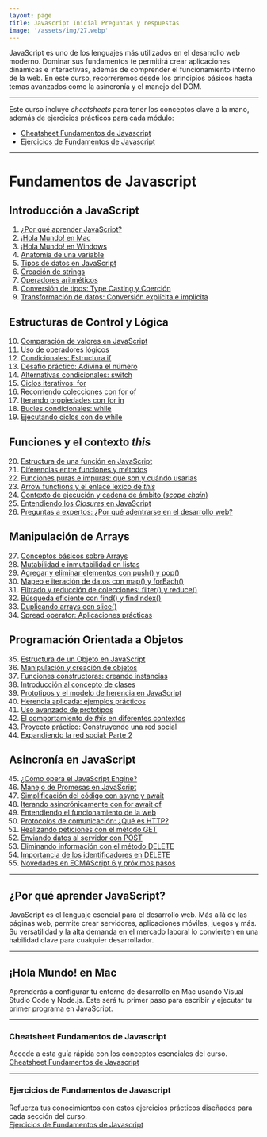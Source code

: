 ```yaml
---
layout: page  
title: Javascript Inicial Preguntas y respuestas
image: '/assets/img/27.webp'  
---
```


JavaScript es uno de los lenguajes más utilizados en el desarrollo web moderno. Dominar sus fundamentos te permitirá crear aplicaciones dinámicas e interactivas, además de comprender el funcionamiento interno de la web. En este curso, recorreremos desde los principios básicos hasta temas avanzados como la asincronía y el manejo del DOM.

***

Este curso incluye *cheatsheets* para tener los conceptos clave a la mano, además de ejercicios prácticos para cada módulo:

* [Cheatsheet Fundamentos de Javascript](https://github.com/emasatodev/javascript-cheatsheet/tree/main/01-javascript-inicial)
* [Ejercicios de Fundamentos de Javascript](https://github.com/emasatodev/javascript-ejercicios/tree/main/01-javascript-inicial)

***

# Fundamentos de Javascript

## Introducción a JavaScript

1. [¿Por qué aprender JavaScript?](#por-que-aprender-javascript)  
2. [¡Hola Mundo! en Mac](#hola-mundo-en-mac)  
3. [¡Hola Mundo! en Windows](#hola-mundo-en-windows)  
4. [Anatomía de una variable](#anatomia-de-una-variable)  
5. [Tipos de datos en JavaScript](#tipos-de-datos-en-javascript)  
6. [Creación de strings](#creacion-de-strings)  
7. [Operadores aritméticos](#operadores-aritmeticos)  
8. [Conversión de tipos: Type Casting y Coerción](#conversion-de-tipos-type-casting-y-coercion)  
9. [Transformación de datos: Conversión explícita e implícita](#conversion-de-tipos-explicita-e-implicita)  

## Estructuras de Control y Lógica

10. [Comparación de valores en JavaScript](#operadores-de-comparacion)  
11. [Uso de operadores lógicos](#operadores-logicos)  
12. [Condicionales: Estructura if](#ejecucion-condicional-if)  
13. [Desafío práctico: Adivina el número](#ejercicio-adivina-el-numero)  
14. [Alternativas condicionales: switch](#ejecucion-condicional-switch)  
15. [Ciclos iterativos: for](#loop-for)  
16. [Recorriendo colecciones con for of](#loop-for-of)  
17. [Iterando propiedades con for in](#loop-for-in)  
18. [Bucles condicionales: while](#loop-while)  
19. [Ejecutando ciclos con do while](#loop-do-while)  

## Funciones y el contexto *this*

20. [Estructura de una función en JavaScript](#anatomia-de-una-funcion)  
21. [Diferencias entre funciones y métodos](#funciones-vs-metodos)  
22. [Funciones puras e impuras: qué son y cuándo usarlas](#funciones-puras-e-impuras)  
23. [Arrow functions y el enlace léxico de *this*](#arrow-function-y-enlace-lexico)  
24. [Contexto de ejecución y cadena de ámbito (*scope chain*)](#contextos-de-ejecucion-y-scope-chain)  
25. [Entendiendo los *Closures* en JavaScript](#que-es-closure)  
26. [Preguntas a expertos: ¿Por qué adentrarse en el desarrollo web?](#preguntas-a-desarrolladores-senior-por-que-aprender-desarrollo-web)  

## Manipulación de Arrays

27. [Conceptos básicos sobre Arrays](#introduccion-a-arrays)  
28. [Mutabilidad e inmutabilidad en listas](#mutabilidad-e-inmutabilidad-de-arrays)  
29. [Agregar y eliminar elementos con push() y pop()](#modificacion-basica-del-final-con-push-y-pop)  
30. [Mapeo e iteración de datos con map() y forEach()](#iteracion-con-map-y-foreach)  
31. [Filtrado y reducción de colecciones: filter() y reduce()](#filtrado-y-reduccion-con-filter-y-reduce)  
32. [Búsqueda eficiente con find() y findIndex()](#busqueda-de-elementos-con-find-y-findindex)  
33. [Duplicando arrays con slice()](#crear-copias-con-slice)  
34. [Spread operator: Aplicaciones prácticas](#spread-operator-casos-de-uso)  

## Programación Orientada a Objetos

35. [Estructura de un Objeto en JavaScript](#anatomia-de-un-objeto)  
36. [Manipulación y creación de objetos](#trabajando-con-objetos-en-javascript)  
37. [Funciones constructoras: creando instancias](#funcion-constructora)  
38. [Introducción al concepto de clases](#que-es-una-clase)  
39. [Prototipos y el modelo de herencia en JavaScript](#prototipos-y-herencias)  
40. [Herencia aplicada: ejemplos prácticos](#herencia-en-la-practica)  
41. [Uso avanzado de prototipos](#prototipos-en-la-practica)  
42. [El comportamiento de *this* en diferentes contextos](#this-en-javascript)  
43. [Proyecto práctico: Construyendo una red social](#proyecto-crea-una-red-social)  
44. [Expandiendo la red social: Parte 2](#proyecto-crea-una-red-social-parte-2)  

## Asincronía en JavaScript

45. [¿Cómo opera el JavaScript Engine?](#como-funciona-el-javascript-engine)  
46. [Manejo de Promesas en JavaScript](#promesas-en-javascript)  
47. [Simplificación del código con async y await](#usando-async-y-await-en-javascript)  
48. [Iterando asincrónicamente con for await of](#for-await-of)  
49. [Entendiendo el funcionamiento de la web](#como-funciona-la-web)  
50. [Protocolos de comunicación: ¿Qué es HTTP?](#como-funciona-http)  
51. [Realizando peticiones con el método GET](#metodo-get-en-javascript)  
52. [Enviando datos al servidor con POST](#metodo-post-en-javascript)  
53. [Eliminando información con el método DELETE](#metodo-delete-en-javascript)  
54. [Importancia de los identificadores en DELETE](#importancia-del-id-en-el-metodo-delete)  
55. [Novedades en ECMAScript 6 y próximos pasos](#ecmascript-6-y-tus-siguientes-pasos)  

***

## ¿Por qué aprender JavaScript?

JavaScript es el lenguaje esencial para el desarrollo web. Más allá de las páginas web, permite crear servidores, aplicaciones móviles, juegos y más. Su versatilidad y la alta demanda en el mercado laboral lo convierten en una habilidad clave para cualquier desarrollador.

***

## ¡Hola Mundo! en Mac

Aprenderás a configurar tu entorno de desarrollo en Mac usando Visual Studio Code y Node.js. Este será tu primer paso para escribir y ejecutar tu primer programa en JavaScript.

***

### Cheatsheet Fundamentos de Javascript

Accede a esta guía rápida con los conceptos esenciales del curso.  
[Cheatsheet Fundamentos de Javascript](https://github.com/emasatodev/javascript-cheatsheet/tree/main/01-javascript-inicial)

***

### Ejercicios de Fundamentos de Javascript

Refuerza tus conocimientos con estos ejercicios prácticos diseñados para cada sección del curso.  
[Ejercicios de Fundamentos de Javascript](https://github.com/emasatodev/javascript-ejercicios/tree/main/01-javascript-inicial)
